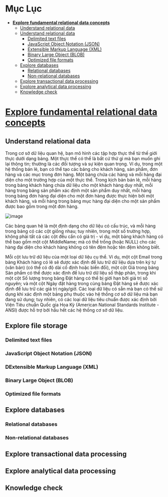 # Mục Lục

* [**Explore fundamental relational data concepts**](#M01)
    - [Understand relational data](#M01.1)
    - [Understand relational data](#M01.2)
      + [Delimited text files](#M01.2.1)
      + [JavaScript Object Notation (JSON)](#M01.2.2)
      + [Extensible Markup Language (XML)](#M01.2.3)
      + [Binary Large Object (BLOB)](#M01.2.4)
      + [Optimized file formats](#M01.2.5)
    - [Explore databases](#M01.3)
      + [Relational databases](#M01.3.1)
      + [Non-relational databases](#M01.3.2)
    - [Explore transactional data processing](#M01.4)
    - [Explore analytical data processing](#M01.5)
    - [Knowledge check](#M01.6)










<a name="M01"></a>
# [Explore fundamental relational data concepts](https://learn.microsoft.com/en-us/training/modules/explore-relational-data-offerings/)



<a name="M01.1"></a>
## Understand relational data 

Trong cơ sở dữ liệu quan hệ, bạn mô hình các tập hợp thực thể từ thế giới thực dưới dạng bảng. Một thực thể có thể là bất cứ thứ gì mà bạn muốn ghi lại thông tin; thường là các đối tượng và sự kiện quan trọng. Ví dụ, trong một hệ thống bán lẻ, bạn có thể tạo các bảng cho khách hàng, sản phẩm, đơn hàng và các mục trong đơn hàng. Một bảng chứa các hàng và mỗi hàng đại diện cho một trường hợp của một thực thể. Trong kịch bản bán lẻ, mỗi hàng trong bảng khách hàng chứa dữ liệu cho một khách hàng duy nhất, mỗi hàng trong bảng sản phẩm xác định một sản phẩm duy nhất, mỗi hàng trong bảng đơn hàng đại diện cho một đơn hàng được thực hiện bởi một khách hàng, và mỗi hàng trong bảng mục hàng đại diện cho một sản phẩm được bao gồm trong một đơn hàng.

![image](https://user-images.githubusercontent.com/62134515/221326906-ab147d53-eba6-445a-a87c-185c17fcb155.png)

Các bảng quan hệ là một định dạng cho dữ liệu có cấu trúc, và mỗi hàng trong bảng có các cột giống nhau; tuy nhiên, trong một số trường hợp, không phải tất cả các cột đều cần có giá trị - ví dụ, một bảng khách hàng có thể bao gồm một cột MiddleName; mà có thể trống (hoặc NULL) cho các hàng đại diện cho khách hàng không có tên đệm hoặc tên đệm không biết.

Mỗi cột lưu trữ dữ liệu của một loại dữ liệu cụ thể. Ví dụ, một cột Email trong bảng Khách hàng có lẽ sẽ được xác định để lưu trữ dữ liệu dựa trên ký tự (văn bản) (có thể có độ dài cố định hoặc biến đổi), một cột Giá trong bảng Sản phẩm có thể được xác định để lưu trữ dữ liệu số thập phân, trong khi một cột Số lượng trong bảng Đặt hàng có thể bị giới hạn bởi giá trị số nguyên; và một cột Ngày đặt hàng trong cùng bảng Đặt hàng sẽ được xác định để lưu trữ các giá trị ngày/giờ. Các loại dữ liệu có sẵn mà bạn có thể sử dụng khi xác định một bảng phụ thuộc vào hệ thống cơ sở dữ liệu mà bạn đang sử dụng; tuy nhiên, có các loại dữ liệu tiêu chuẩn được xác định bởi Viện Tiêu chuẩn Quốc gia Hoa Kỳ (American National Standards Institute - ANSI) được hỗ trợ bởi hầu hết các hệ thống cơ sở dữ liệu.












<a name="M01.2"></a>
## Explore file storage









<a name="M01.2.1"></a>
### Delimited text files









<a name="M01.2.2"></a>
### JavaScript Object Notation (JSON)









<a name="M01.2.3"></a>
### DExtensible Markup Language (XML)









<a name="M01.2.4"></a>
### Binary Large Object (BLOB)










<a name="M01.2.5"></a>
### Optimized file formats










<a name="M01.3"></a>
## Explore databases










<a name="M01.3.1"></a>
### Relational databases











<a name="M01.3.2"></a>
### Non-relational databases











<a name="M01.4"></a>
## Explore transactional data processing









<a name="M01.5"></a>
## Explore analytical data processing













<a name="M01.6"></a>
## Knowledge check











